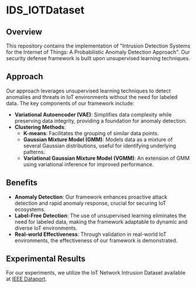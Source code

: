 # IDS_IOTDataset

## Overview
This repository contains the implementation of "Intrusion Detection Systems for the Internet of Things: A Probabilistic Anomaly Detection Approach". Our security defense framework is built upon unsupervised learning techniques.

## Approach
Our approach leverages unsupervised learning techniques to detect anomalies and threats in IoT environments without the need for labeled data. The key components of our framework include:

- **Variational Autoencoder (VAE)**: Simplifies data complexity while preserving data integrity, providing a foundation for anomaly detection.
- **Clustering Methods**:
  - **K-means**: Facilitates the grouping of similar data points.
  - **Gaussian Mixture Model (GMM)**: Models data as a mixture of several Gaussian distributions, useful for identifying underlying patterns.
  - **Variational Gaussian Mixture Model (VGMM)**: An extension of GMM using variational inference for improved performance.

## Benefits
- **Anomaly Detection**: Our framework enhances proactive attack detection and rapid anomaly response, crucial for securing IoT ecosystems.
- **Label-Free Detection**: The use of unsupervised learning eliminates the need for labeled data, making the framework adaptable to dynamic and diverse IoT environments.
- **Real-world Effectiveness**: Through validation in real-world IoT environments, the effectiveness of our framework is demonstrated.

## Experimental Results
For our experiments, we utilize the IoT Network Intrusion Dataset available at [IEEE Dataport]([https://ieee-dataport.org/open-access/iot-network-intrusion-dataset](https://ieee-dataport.org/open-access/iot-network-intrusion-dataset)).

